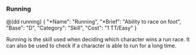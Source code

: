 ### Running

@(dd running)
{ 
  "*Name": "Running",
  "*Brief": "Ability to race on foot",
  "Base": "D",
  "Category": "Skill",
  "Cost": "1 TT/Easy"
}

Running is the skill used when deciding which character wins a run race.
It can also be used to check if a character is able to run for a long time.
